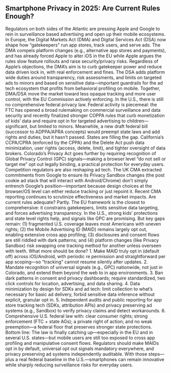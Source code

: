 Smartphone Privacy in 2025: Are Current Rules
Enough?
---
Regulators on both sides of the Atlantic are pressing Apple and Google to rein in surveillance based
advertising and open up their mobile ecosystems. In Europe, the Digital Markets Act (DMA) and Digital
Services Act (DSA) now shape how “gatekeepers” run app stores, track users, and serve ads. The
DMA compels platform changes (e.g., alternative app stores and payments), and has already forced
Apple to alter iOS in the EU while Apple argues the rules slow feature rollouts and raise
security/privacy risks. Regardless of Apple’s objections, the DMA’s aim is to curb gatekeeper power
and reduce data driven lock in, with real enforcement and fines.
The DSA adds platform wide duties around transparency, risk assessments, and limits on targeted ads
to minors and based on sensitive data—important guardrails for the ad tech ecosystem that profits from
behavioral profiling on mobile. Together, DMA/DSA move the market toward less opaque tracking and
more user control, with the EU Commission actively enforcing.
In the U.S., there is still no comprehensive federal privacy law. Federal activity is piecemeal: the FTC
has opened a broad rulemaking on commercial surveillance and data security and recently finalized
stronger COPPA rules that curb monetization of kids’ data and require opt in for targeted advertising to
children—significant, but limited to minors. Meanwhile, a new draft federal bill (successor to
ADPPA/APRA concepts) would preempt state laws and add rights and duties, but it hasn’t passed.
States are filling the gap. California’s CCPA/CPRA (enforced by the CPPA) and the Delete Act push
data minimization, user rights (access, delete, limit), and tighter oversight of data brokers. Colorado’s
Privacy Act goes further by requiring recognition of Global Privacy Control (GPC) signals—making a
browser level “do not sell or target me” opt out legally binding, a practical protection for everyday users.
Competition regulators are also reshaping ad tech. The UK CMA extracted commitments from Google
to ensure its Privacy Sandbox changes (the post cookie ad stack that will interact with
Android/Chrome) don’t simply entrench Google’s position—important because design choices at the
browser/OS level can either reduce tracking or just repoint it. Recent CMA reporting continues to
scrutinize effectiveness and market impacts.
Are current rules adequate? Partly. The EU framework is the closest to comprehensive: it constrains
gatekeepers, limits sensitive data targeting, and forces advertising transparency. In the U.S., strong
kids’ protections and state level rights help, and signals like GPC are promising. But key gaps remain:
(1) fragmented U.S. coverage leaves most Americans with uneven rights; (2) the Mobile Advertising ID
(MAID) remains largely opt out, enabling extensive cross app profiling; (3) disclosures and consent
flows are still riddled with dark patterns; and (4) platform changes (like Privacy Sandbox) risk swapping
one tracking method for another unless overseen with teeth.
What more should be done? 1. Make MAID truly opt in (default off) across iOS/Android, with periodic
re permission and straightforward per app scoping—so “tracking” cannot resume silently after updates.
2. Mandate recognition of universal signals (e.g., GPC) nationwide, not just in Colorado, and extend
them beyond the web to in app environments. 3. Ban dark patterns in consent and privacy dashboards;
require standardized, two click controls for location, advertising, and data sharing. 4. Data minimization
by design for SDKs and ad tech: limit collection to what’s necessary for basic ad delivery, forbid
sensitive data inference without explicit, granular opt in. 5. Independent audits and public reporting for
app store tracking tech (SDKs, attribution APIs) and privacy preserving ad systems (e.g., Sandbox) to
verify privacy claims and detect workarounds. 6. Comprehensive U.S. federal law with: clear consumer
rights; strong enforcement (FTC + state AGs); a private right of action; and no weak preemption—a
federal floor that preserves stronger state protections.
Bottom line: The law is finally catching up—especially in the EU and in several U.S. states—but mobile
users are still too exposed to cross app profiling and manipulative consent flows. Regulators should
make MAIDs opt in by default, universal opt out signals mandatory everywhere, and privacy preserving
ad systems independently auditable. With those steps—plus a real federal baseline in the
U.S.—smartphones can remain innovative while sharply reducing surveillance risks for everyday users.
